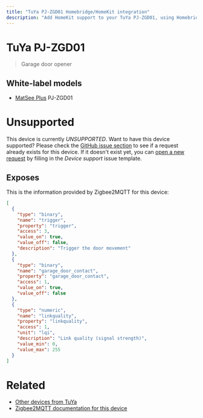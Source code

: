 ```yaml
---
title: "TuYa PJ-ZGD01 Homebridge/HomeKit integration"
description: "Add HomeKit support to your TuYa PJ-ZGD01, using Homebridge, Zigbee2MQTT and homebridge-z2m."
---
```

<!---
This file has been GENERATED using src/docgen/docgen.ts
DO NOT EDIT THIS FILE MANUALLY!
-->
# TuYa PJ-ZGD01
> Garage door opener


## White-label models
* [MatSee Plus](../index.md#matsee_plus) PJ-ZGD01

# Unsupported

This device is currently *UNSUPPORTED*.
Want to have this device supported? Please check the [GitHub issue section](https://github.com/itavero/homebridge-z2m/issues?q=PJ-ZGD01) to see if a request already exists for this device.
If it doesn't exist yet, you can [open a new request](https://github.com/itavero/homebridge-z2m/issues/new?assignees=&labels=enhancement&template=device_support.md&title=%5BDevice%5D+TuYa+PJ-ZGD01) by filling in the _Device support_ issue template.

## Exposes

This is the information provided by Zigbee2MQTT for this device:

```json
[
  {
    "type": "binary",
    "name": "trigger",
    "property": "trigger",
    "access": 3,
    "value_on": true,
    "value_off": false,
    "description": "Trigger the door movement"
  },
  {
    "type": "binary",
    "name": "garage_door_contact",
    "property": "garage_door_contact",
    "access": 1,
    "value_on": true,
    "value_off": false
  },
  {
    "type": "numeric",
    "name": "linkquality",
    "property": "linkquality",
    "access": 1,
    "unit": "lqi",
    "description": "Link quality (signal strength)",
    "value_min": 0,
    "value_max": 255
  }
]
```

# Related
* [Other devices from TuYa](../index.md#tuya)
* [Zigbee2MQTT documentation for this device](https://www.zigbee2mqtt.io/devices/PJ-ZGD01.html)
